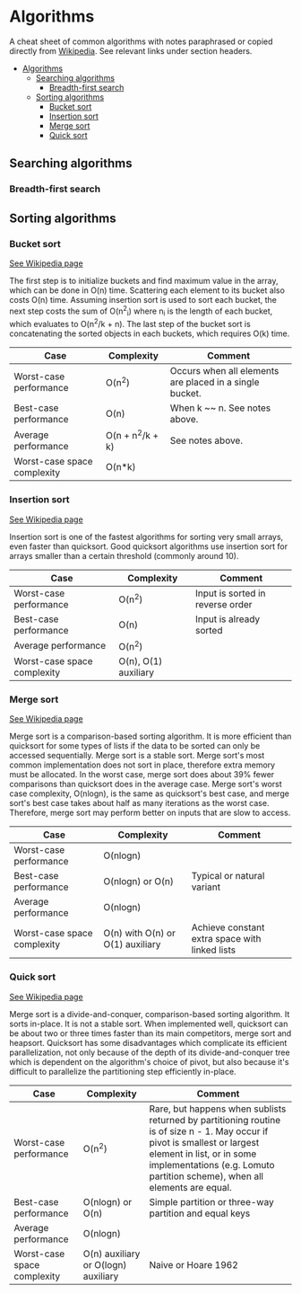 # Algorithms
A cheat sheet of common algorithms with notes paraphrased or copied directly from [Wikipedia](https://en.wikipedia.org).
See relevant links under section headers.

- [Algorithms](#algorithms)
  - [Searching algorithms](#searching-algorithms)
    - [Breadth-first search](#breadth-first-search)
  - [Sorting algorithms](#sorting-algorithms)
    - [Bucket sort](#bucket-sort)
    - [Insertion sort](#insertion-sort)
    - [Merge sort](#merge-sort)
    - [Quick sort](#quick-sort)


## Searching algorithms

### Breadth-first search


## Sorting algorithms

### Bucket sort
[See Wikipedia page](https://en.wikipedia.org/wiki/Bucket_sort)

The first step is to initialize buckets and find maximum value in the array, which can be done in O(n) time.
Scattering each element to its bucket also costs O(n) time.
Assuming insertion sort is used to sort each bucket, the next step costs the sum of O(n<sup>2</sup><sub>i</sub>) where n<sub>i</sub> is the length of each bucket, which evaluates to O(n<sup>2</sup>/k + n).
The last step of the bucket sort is concatenating the sorted objects in each buckets, which requires O(k) time.

| Case | Complexity | Comment |
| --- | --- | --- |
| Worst-case performance | O(n<sup>2</sup>) | Occurs when all elements are placed in a single bucket.
| Best-case performance | O(n) | When k ~~ n. See notes above.
| Average performance | O(n + n<sup>2</sup>/k + k) | See notes above.
| Worst-case space complexity | O(n*k) |


### Insertion sort
[See Wikipedia page](https://en.wikipedia.org/wiki/Insertion_sort)

Insertion sort is one of the fastest algorithms for sorting very small arrays, even faster than quicksort.
Good quicksort algorithms use insertion sort for arrays smaller than a certain threshold (commonly around 10).

| Case | Complexity | Comment |
| --- | --- | --- |
| Worst-case performance | O(n<sup>2</sup>) | Input is sorted in reverse order
| Best-case performance | O(n) | Input is already sorted
| Average performance | O(n<sup>2</sup>) |
| Worst-case space complexity | O(n), O(1) auxiliary


### Merge sort
[See Wikipedia page](https://en.wikipedia.org/wiki/Merge_sort)

Merge sort is a comparison-based sorting algorithm.
It is more efficient than quicksort for some types of lists if the data to be sorted can only be accessed sequentially.
Merge sort is a stable sort.
Merge sort's most common implementation does not sort in place, therefore extra memory must be allocated.
In the worst case, merge sort does about 39% fewer comparisons than quicksort does in the average case.
Merge sort's worst case complexity, O(nlogn), is the same as quicksort's best case, and merge sort's best case takes about half as many iterations as the worst case.
Therefore, merge sort may perform better on inputs that are slow to access.

| Case | Complexity | Comment |
| --- | --- | --- |
| Worst-case performance | O(nlogn) |
| Best-case performance | O(nlogn) or O(n) | Typical or natural variant
| Average performance | O(nlogn) |
| Worst-case space complexity | O(n) with O(n) or O(1) auxiliary | Achieve constant extra space with linked lists


### Quick sort
[See Wikipedia page](https://en.wikipedia.org/wiki/Quicksort)

Merge sort is a divide-and-conquer, comparison-based sorting algorithm.
It sorts in-place.
It is not a stable sort.
When implemented well, quicksort can be about two or three times faster than its main competitors, merge sort and heapsort.
Quicksort has some disadvantages which complicate its efficient parallelization, not only because of the depth of its divide-and-conquer tree which is dependent on the algorithm's choice of pivot, but also because it's difficult to parallelize the partitioning step efficiently in-place.


| Case | Complexity | Comment |
| --- | --- | --- |
| Worst-case performance | O(n<sup>2</sup>) | Rare, but happens when sublists returned by partitioning routine is of size n - 1. May occur if pivot is smallest or largest element in list, or in some implementations (e.g. Lomuto partition scheme), when all elements are equal.
| Best-case performance | O(nlogn) or O(n) | Simple partition or three-way partition and equal keys
| Average performance | O(nlogn) |
| Worst-case space complexity | O(n) auxiliary or O(logn) auxiliary | Naive or Hoare 1962
